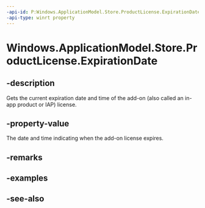```yaml
---
-api-id: P:Windows.ApplicationModel.Store.ProductLicense.ExpirationDate
-api-type: winrt property
---
```


<!-- Property syntax
public Windows.Foundation.DateTime ExpirationDate { get; }
-->

# Windows.ApplicationModel.Store.ProductLicense.ExpirationDate

## -description
Gets the current expiration date and time of the add-on (also called an in-app product or IAP) license.

## -property-value
The date and time indicating when the add-on license expires.

## -remarks

## -examples

## -see-also
